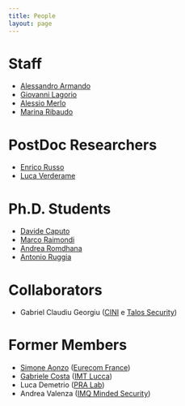 ```yaml
---
title: People
layout: page
---
```


# Staff

* [Alessandro Armando](alessandro_armando)
* [Giovanni Lagorio](giovanni_lagorio)
* [Alessio Merlo](alessio_merlo)
* [Marina Ribaudo](https://www.dibris.unige.it/ribaudo-marina)

# PostDoc Researchers

* [Enrico Russo](enrico_russo)
* [Luca Verderame](luca_verderame)

# Ph.D. Students

* [Davide Caputo](davide_caputo)
* [Marco Raimondi](marco_raimondi)
* [Andrea Romdhana](andrea_romdhana)
* [Antonio Ruggia](antonio_ruggia)

# Collaborators 
* Gabriel Claudiu Georgiu ([CINI](https://www.consorzio-cini.it) e [Talos Security](https://www.talos-sec.com))

# Former Members
* [Simone Aonzo](http://www.eurecom.fr/en/people/aonzo-simone) ([Eurecom France](
https://www.eurecom.fr))
* [Gabriele Costa](https://www.imtlucca.it/it/gabriele.costa) ([IMT Lucca](https://www.imtlucca.it))
* Luca Demetrio ([PRA Lab](https://pralab.diee.unica.it/en))
*  Andrea Valenza ([IMQ Minded Security](https://mindedsecurity.com/))

